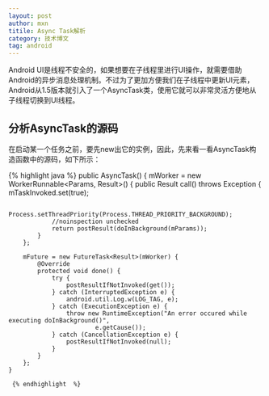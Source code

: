 ```yaml
---
layout: post
author: mxn
titile: Async Task解析
category: 技术博文
tag: android
---
```


Android UI是线程不安全的，如果想要在子线程里进行UI操作，就需要借助Android的异步消息处理机制。不过为了更加方便我们在子线程中更新UI元素，Android从1.5版本就引入了一个AsyncTask类，使用它就可以非常灵活方便地从子线程切换到UI线程。

## 分析AsyncTask的源码

在启动某一个任务之前，要先new出它的实例，因此，先来看一看AsyncTask构造函数中的源码，如下所示：

{% highlight java %}
 public AsyncTask() {
        mWorker = new WorkerRunnable<Params, Result>() {
            public Result call() throws Exception {
                mTaskInvoked.set(true);

                Process.setThreadPriority(Process.THREAD_PRIORITY_BACKGROUND);
                //noinspection unchecked
                return postResult(doInBackground(mParams));
            }
        };

        mFuture = new FutureTask<Result>(mWorker) {
            @Override
            protected void done() {
                try {
                    postResultIfNotInvoked(get());
                } catch (InterruptedException e) {
                    android.util.Log.w(LOG_TAG, e);
                } catch (ExecutionException e) {
                    throw new RuntimeException("An error occured while executing doInBackground()",
                            e.getCause());
                } catch (CancellationException e) {
                    postResultIfNotInvoked(null);
                }
            }
        };
    }
    
     {% endhighlight  %}   
